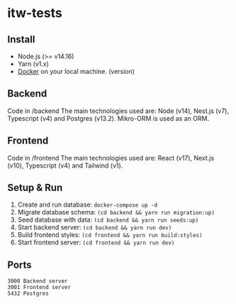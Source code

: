 # itw-tests

## Install

* Node.js (>= v14.16)
* Yarn (v1.x)
* [Docker](https://www.docker.com/products/docker-desktop) on your local machine.
(version)

## Backend

Code in /backend
The main technologies used are: Node (v14), Nest.js (v7), Typescript (v4) and Postgres (v13.2). Mikro-ORM is used as an ORM.

## Frontend

Code in /frontend
The main technologies used are: React (v17), Next.js (v10), Typescript (v4) and Tailwind (v1).

## Setup & Run

1. Create and run database: `docker-compose up -d`
2. Migrate database schema: `(cd backend && yarn run migration:up)`
3. Seed database with data: `(cd backend && yarn run seeds:up)`
4. Start backend server: `(cd backend && yarn run dev)`
5. Build frontend styles: `(cd frontend && yarn run build:styles)`
6. Start frontend server: `(cd frontend && yarn run dev)`

## Ports

```
3000 Backend server
3001 Frontend server
5432 Postgres
```

